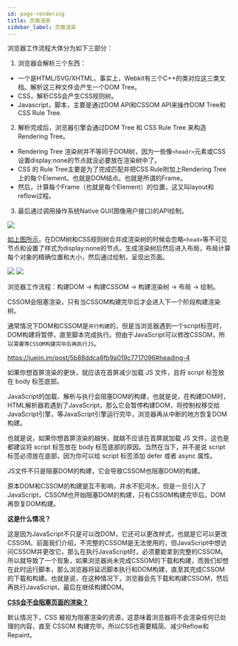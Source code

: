 ```yaml
---
id: page-rendering
title: 页面渲染
sidebar_label: 页面渲染
---
```


浏览器工作流程大体分为如下三部分：

1. 浏览器会解析三个东西：
- 一个是HTML/SVG/XHTML，事实上，Webkit有三个C++的类对应这三类文档。解析这三种文件会产生一个DOM Tree。
- CSS，解析CSS会产生CSS规则树。
- Javascript，脚本，主要是通过DOM API和CSSOM API来操作DOM Tree和CSS Rule Tree.
2. 解析完成后，浏览器引擎会通过DOM Tree 和 CSS Rule Tree 来构造 Rendering Tree。
- Rendering Tree 渲染树并不等同于DOM树，因为一些像`<headr>`元素或CSS设置display:none的节点就没必要放在渲染树中了。
- CSS 的 Rule Tree主要是为了完成匹配并把CSS Rule附加上Rendering Tree上的每个Element。也就是DOM结点。也就是所谓的Frame。
- 然后，计算每个Frame（也就是每个Element）的位置，这又叫layout和reflow过程。
3. 最后通过调用操作系统Native GUI(图像用户接口)的API绘制。

![](https://cosmos-x.oss-cn-hangzhou.aliyuncs.com/kBpnEt.png)

[如上图所示](https://developers.google.com/web/fundamentals/performance/critical-rendering-path/render-tree-construction?hl=zh-cn)，在DOM树和CSS规则树合并成渲染树的时候会忽略`<head>`等不可见节点和设置了样式为display:none的节点。生成渲染树后然后进入布局，布局计算每个对象的精确位置和大小，然后通过绘制，呈现出页面。

![](https://cosmos-x.oss-cn-hangzhou.aliyuncs.com/HHhHC2.png)
![](https://cosmos-x.oss-cn-hangzhou.aliyuncs.com/s6T92W.png)

浏览器工作流程：构建DOM -> 构建CSSOM -> 构建渲染树 -> 布局 -> 绘制。

CSSOM会阻塞渲染，只有当CSSOM构建完毕后才会进入下一个阶段构建渲染树。

通常情况下DOM和CSSOM是`并行构建`的，但是当浏览器遇到一个script标签时，DOM构建将暂停，直至脚本完成执行。但由于JavaScript可以修改CSSOM，所以`需要等CSSOM构建完毕后再执行JS`。

https://juejin.im/post/5b88ddca6fb9a019c7717096#heading-4

如果你想首屏渲染的更快，就应该在首屏减少加载 JS 文件，且将 script 标签放在 body 标签底部。

JavaScript的加载、解析与执行会阻塞DOM的构建，也就是说，在构建DOM时，HTML解析器若遇到了JavaScript，那么它会暂停构建DOM，将控制权移交给JavaScript引擎，等JavaScript引擎运行完毕，浏览器再从中断的地方恢复DOM构建。

也就是说，如果你想首屏渲染的越快，就越不应该在首屏就加载 JS 文件，这也是都建议将 script 标签放在 body 标签底部的原因。当然在当下，并不是说 script 标签必须放在底部，因为你可以给 script 标签添加 defer 或者 async 属性。

JS文件不只是阻塞DOM的构建，它会导致CSSOM也阻塞DOM的构建。

原本DOM和CSSOM的构建是互不影响，井水不犯河水，但是一旦引入了JavaScript，CSSOM也开始阻塞DOM的构建，只有CSSOM构建完毕后，DOM再恢复DOM构建。

**这是什么情况？**

这是因为JavaScript不只是可以改DOM，它还可以更改样式，也就是它可以更改CSSOM。前面我们介绍，不完整的CSSOM是无法使用的，但JavaScript中想访问CSSOM并更改它，那么在执行JavaScript时，必须要能拿到完整的CSSOM。所以就导致了一个现象，如果浏览器尚未完成CSSOM的下载和构建，而我们却想在此时运行脚本，那么浏览器将延迟脚本执行和DOM构建，直至其完成CSSOM的下载和构建。也就是说，在这种情况下，浏览器会先下载和构建CSSOM，然后再执行JavaScript，最后在继续构建DOM。

**[CSS会不会阻塞页面的渲染？](https://developers.google.com/web/fundamentals/performance/critical-rendering-path/render-blocking-css?hl=zh-cn)**

默认情况下，CSS 被视为阻塞渲染的资源，这意味着浏览器将不会渲染任何已处理的内容，直至 CSSOM 构建完毕。所以CSS也需要精简、减少Reflow和Repaint。
